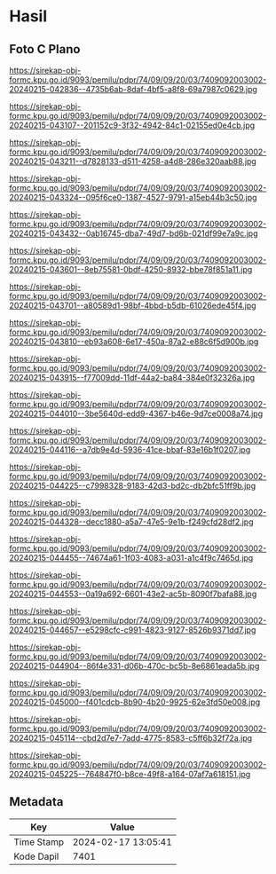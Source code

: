 # Hasil

## Foto C Plano

https://sirekap-obj-formc.kpu.go.id/9093/pemilu/pdpr/74/09/09/20/03/7409092003002-20240215-042836--4735b6ab-8daf-4bf5-a8f8-69a7987c0629.jpg

https://sirekap-obj-formc.kpu.go.id/9093/pemilu/pdpr/74/09/09/20/03/7409092003002-20240215-043107--201152c9-3f32-4942-84c1-02155ed0e4cb.jpg

https://sirekap-obj-formc.kpu.go.id/9093/pemilu/pdpr/74/09/09/20/03/7409092003002-20240215-043211--d7828133-d511-4258-a4d8-286e320aab88.jpg

https://sirekap-obj-formc.kpu.go.id/9093/pemilu/pdpr/74/09/09/20/03/7409092003002-20240215-043324--095f6ce0-1387-4527-9791-a15eb44b3c50.jpg

https://sirekap-obj-formc.kpu.go.id/9093/pemilu/pdpr/74/09/09/20/03/7409092003002-20240215-043432--0ab16745-dba7-49d7-bd6b-021df99e7a9c.jpg

https://sirekap-obj-formc.kpu.go.id/9093/pemilu/pdpr/74/09/09/20/03/7409092003002-20240215-043601--8eb75581-0bdf-4250-8932-bbe78f851a11.jpg

https://sirekap-obj-formc.kpu.go.id/9093/pemilu/pdpr/74/09/09/20/03/7409092003002-20240215-043701--a80589d1-98bf-4bbd-b5db-61026ede45f4.jpg

https://sirekap-obj-formc.kpu.go.id/9093/pemilu/pdpr/74/09/09/20/03/7409092003002-20240215-043810--eb93a608-6e17-450a-87a2-e88c6f5d900b.jpg

https://sirekap-obj-formc.kpu.go.id/9093/pemilu/pdpr/74/09/09/20/03/7409092003002-20240215-043915--f77009dd-11df-44a2-ba84-384e0f32326a.jpg

https://sirekap-obj-formc.kpu.go.id/9093/pemilu/pdpr/74/09/09/20/03/7409092003002-20240215-044010--3be5640d-edd9-4367-b46e-9d7ce0008a74.jpg

https://sirekap-obj-formc.kpu.go.id/9093/pemilu/pdpr/74/09/09/20/03/7409092003002-20240215-044116--a7db9e4d-5936-41ce-bbaf-83e16b1f0207.jpg

https://sirekap-obj-formc.kpu.go.id/9093/pemilu/pdpr/74/09/09/20/03/7409092003002-20240215-044225--c7998328-9183-42d3-bd2c-db2bfc51ff9b.jpg

https://sirekap-obj-formc.kpu.go.id/9093/pemilu/pdpr/74/09/09/20/03/7409092003002-20240215-044328--decc1880-a5a7-47e5-9e1b-f249cfd28df2.jpg

https://sirekap-obj-formc.kpu.go.id/9093/pemilu/pdpr/74/09/09/20/03/7409092003002-20240215-044455--74674a61-1f03-4083-a031-a1c4f9c7465d.jpg

https://sirekap-obj-formc.kpu.go.id/9093/pemilu/pdpr/74/09/09/20/03/7409092003002-20240215-044553--0a19a692-6601-43e2-ac5b-8090f7bafa88.jpg

https://sirekap-obj-formc.kpu.go.id/9093/pemilu/pdpr/74/09/09/20/03/7409092003002-20240215-044657--e5298cfc-c991-4823-9127-8526b9371dd7.jpg

https://sirekap-obj-formc.kpu.go.id/9093/pemilu/pdpr/74/09/09/20/03/7409092003002-20240215-044904--86f4e331-d06b-470c-bc5b-8e6861eada5b.jpg

https://sirekap-obj-formc.kpu.go.id/9093/pemilu/pdpr/74/09/09/20/03/7409092003002-20240215-045000--f401cdcb-8b90-4b20-9925-62e3fd50e008.jpg

https://sirekap-obj-formc.kpu.go.id/9093/pemilu/pdpr/74/09/09/20/03/7409092003002-20240215-045114--cbd2d7e7-7add-4775-8583-c5ff6b32f72a.jpg

https://sirekap-obj-formc.kpu.go.id/9093/pemilu/pdpr/74/09/09/20/03/7409092003002-20240215-045225--764847f0-b8ce-49f8-a164-07af7a618151.jpg


## Metadata

| Key        | Value               |
| ---------- | ------------------- |
| Time Stamp | 2024-02-17 13:05:41 |
| Kode Dapil | 7401                |



